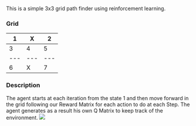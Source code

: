 This is a simple 3x3 grid path finder using reinforcement learning.

### Grid

| 1  | X | 2  |
--- | --- | --- 
| 3  | 4 | 5  |
--- | --- | ---
| 6  | X | 7  |


### Description
The agent starts at each iteration from the state 1 and then move forward in the grid following our Reward Matrix for each action to do at each Step. The agent generates as a result his own Q Matrix to keep track of the environment.
<img src="Training.gif">